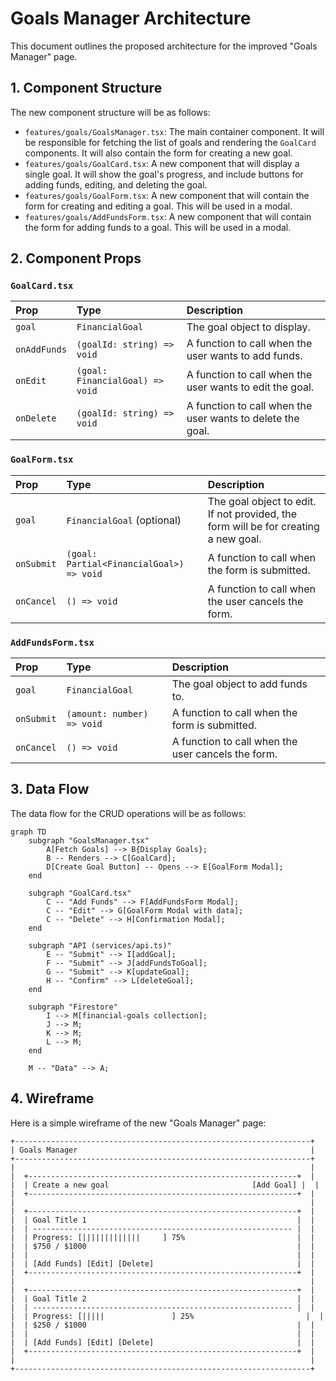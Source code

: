 # Goals Manager Architecture

This document outlines the proposed architecture for the improved "Goals Manager" page.

## 1. Component Structure

The new component structure will be as follows:

*   `features/goals/GoalsManager.tsx`: The main container component. It will be responsible for fetching the list of goals and rendering the `GoalCard` components. It will also contain the form for creating a new goal.
*   `features/goals/GoalCard.tsx`: A new component that will display a single goal. It will show the goal's progress, and include buttons for adding funds, editing, and deleting the goal.
*   `features/goals/GoalForm.tsx`: A new component that will contain the form for creating and editing a goal. This will be used in a modal.
*   `features/goals/AddFundsForm.tsx`: A new component that will contain the form for adding funds to a goal. This will be used in a modal.

## 2. Component Props

### `GoalCard.tsx`

| Prop         | Type                      | Description                                  |
| :----------- | :------------------------ | :------------------------------------------- |
| `goal`       | `FinancialGoal`           | The goal object to display.                  |
| `onAddFunds` | `(goalId: string) => void` | A function to call when the user wants to add funds. |
| `onEdit`     | `(goal: FinancialGoal) => void` | A function to call when the user wants to edit the goal. |
| `onDelete`   | `(goalId: string) => void` | A function to call when the user wants to delete the goal. |

### `GoalForm.tsx`

| Prop | Type | Description |
| :--- | :--- | :--- |
| `goal` | `FinancialGoal` (optional) | The goal object to edit. If not provided, the form will be for creating a new goal. |
| `onSubmit` | `(goal: Partial<FinancialGoal>) => void` | A function to call when the form is submitted. |
| `onCancel` | `() => void` | A function to call when the user cancels the form. |

### `AddFundsForm.tsx`

| Prop | Type | Description |
| :--- | :--- | :--- |
| `goal` | `FinancialGoal` | The goal object to add funds to. |
| `onSubmit` | `(amount: number) => void` | A function to call when the form is submitted. |
| `onCancel` | `() => void` | A function to call when the user cancels the form. |

## 3. Data Flow

The data flow for the CRUD operations will be as follows:

```mermaid
graph TD
    subgraph "GoalsManager.tsx"
        A[Fetch Goals] --> B{Display Goals};
        B -- Renders --> C[GoalCard];
        D[Create Goal Button] -- Opens --> E[GoalForm Modal];
    end

    subgraph "GoalCard.tsx"
        C -- "Add Funds" --> F[AddFundsForm Modal];
        C -- "Edit" --> G[GoalForm Modal with data];
        C -- "Delete" --> H[Confirmation Modal];
    end

    subgraph "API (services/api.ts)"
        E -- "Submit" --> I[addGoal];
        F -- "Submit" --> J[addFundsToGoal];
        G -- "Submit" --> K[updateGoal];
        H -- "Confirm" --> L[deleteGoal];
    end

    subgraph "Firestore"
        I --> M[financial-goals collection];
        J --> M;
        K --> M;
        L --> M;
    end

    M -- "Data" --> A;
```

## 4. Wireframe

Here is a simple wireframe of the new "Goals Manager" page:

```
+------------------------------------------------------------------+
| Goals Manager                                                    |
+------------------------------------------------------------------+
|                                                                  |
|  +------------------------------------------------------------+  |
|  | Create a new goal                                [Add Goal] |  |
|  +------------------------------------------------------------+  |
|                                                                  |
|  +------------------------------------------------------------+  |
|  | Goal Title 1                                               |  |
|  | ---------------------------------------------------------- |  |
|  | Progress: [|||||||||||||     ] 75%                         |  |
|  | $750 / $1000                                               |  |
|  |                                                            |  |
|  | [Add Funds] [Edit] [Delete]                                |  |
|  +------------------------------------------------------------+  |
|                                                                  |
|  +------------------------------------------------------------+  |
|  | Goal Title 2                                               |  |
|  | ---------------------------------------------------------- |  |
|  | Progress: [|||||               ] 25%                         |  |
|  | $250 / $1000                                               |  |
|  |                                                            |  |
|  | [Add Funds] [Edit] [Delete]                                |  |
|  +------------------------------------------------------------+  |
|                                                                  |
+------------------------------------------------------------------+